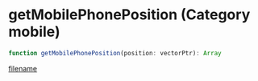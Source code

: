 # getMobilePhonePosition (Category mobile)

```js
function getMobilePhonePosition(position: vectorPtr): Array
```

[filename](getMobilePhonePosition_m.md ':include')